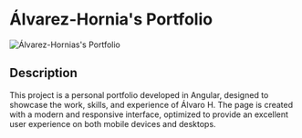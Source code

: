 # Álvarez-Hornia's Portfolio

![Álvarez-Hornias's Portfolio](https://alvarezhornia.com/assets/img/logo.png)

## Description

This project is a personal portfolio developed in Angular, designed to showcase the work, skills, and experience of Álvaro H. The page is created with a modern and responsive interface, optimized to provide an excellent user experience on both mobile devices and desktops.